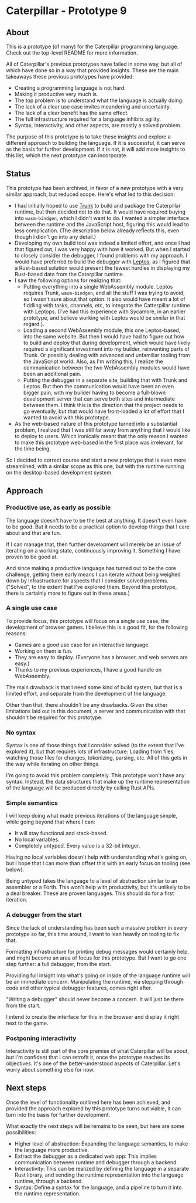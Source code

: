# Caterpillar - Prototype 9

## About

This is a prototype (of many) for the Caterpillar programming language. Check
out the top-level README for more information.

All of Caterpillar's previous prototypes have failed in some way, but all of
which have done so in a way that provided insights. These are the main takeaways
these previous prototypes have provided:

- Creating a programming language is not hard.
- Making it productive very much is.
- The top problem is to understand what the language is actually doing.
- The lack of a clear use case invites meandering and uncertainty.
- The lack of a clear benefit has the same effect.
- The full infrastructure required for a language inhibits agility.
- Syntax, interactivity, and other aspects, are mostly a solved problem.

The purpose of this prototype is to take these insights and explore a different
approach to building the language. If it is successful, it can serve as the
basis for further development. If it is not, it will add more insights to this
list, which the next prototype can incorporate.

## Status

This prototype has been archived, in favor of a new prototype with a very
similar approach, but reduced scope. Here's what led to this decision:

- I had initially hoped to use [Trunk] to build and package the Caterpillar
  runtime, but then decided not to do that. It would have required buying into
  `wasm-bindgen`, which I didn't want to do. I wanted a simpler interface
  between the runtime and the JavaScript host, figuring this would lead to less
  complication. (The description below already reflects this, even though I
  didn't go into any detail.)
- Developing my own build tool was indeed a limited effort, and once I had that
  figured out, I was very happy with how it worked. But when I started to
  closely consider the debugger, I found problems with my approach. I would have
  preferred to build the debugger with [Leptos], as I figured that a Rust-based
  solution would present the fewest hurdles in displaying my Rust-based data
  from the Caterpillar runtime.
- I saw the following options for realizing that:
  - Putting everything into a single WebAssembly module. Leptos requires Trunk,
    `wasm-bindgen`, and all the stuff I was trying to avoid, so I wasn't sure
    about that option. It also would have meant a lot of fiddling with tasks,
    channels, etc, to integrate the Catterpillar runtime with Leptops. (I've had
    this experience with Sycamore, in an earlier prototype, and believe working
    with Leptos would be similar in that regard.).
  - Loading a second WebAssembly module, this one Leptos-based, into the same
    website. But then I would have had to figure out how to build and deploy
    that during development, which would have likely required a significant
    investment into my builder, reinventing parts of Trunk. Or possibly dealing
    with advanced and unfamiliar tooling from the JavaScript world. Also, as I'm
    writing this, I realize the communication between the two WebAssembly
    modules would have been an additional pain.
  - Putting the debugger in a separate site, building that with Trunk and
    Leptos. But then the communication would have been an even bigger pain, with
    my builder having to become a full-blown development server that can serve
    both sites and intermediate between them. I think this is the direction that
    the project needs to go eventually, but that would have front-loaded a lot
    of effort that I wanted to avoid with this prototype.
- As the web-based nature of this prototype turned into a substantial problem, I
  realized that I was still far away from anything that I would like to deploy
  to users. Which ironically meant that the only reason I wanted to make this
  prototype web-based in the first place was irrelevant, for the time being.

So I decided to correct course and start a new prototype that is even more
streamlined, with a similar scope as this one, but with the runtime running on
the desktop-based development system.

[Trunk]: https://trunkrs.dev/
[Leptos]: https://leptos.dev/

## Approach

### Productive use, as early as possible

The language doesn't have to be the best at anything. It doesn't even have to be
good. But it needs to be a practical option to develop things that I care about
and that are fun.

If I can manage that, then further development will merely be an issue of
iterating on a working state, continuously improving it. Something I have proven
to be good at.

And since making a productive language has turned out to be the core challenge,
getting there early means I can iterate without being weighed down by
infrastructure for aspects that I consider solved problems. ("Solved", to the
extent that I've explored them. Beyond this prototype, there is certainly more
to figure out in these areas.)

### A single use case

To provide focus, this prototype will focus on a single use case, the
development of browser games. I believe this is a good fit, for the following
reasons:

- Games are a good use case for an interactive language.
- Working on them is fun.
- They are easy to deploy. (Everyone has a browser, and web servers are easy.)
- Thanks to my previous experiences, I have a good handle on WebAssembly.

The main drawback is that I need some kind of build system, but that is a
limited effort, and separate from the development of the language.

Other than that, there shouldn't be any drawbacks. Given the other limitations
laid out in this document, a server and communication with that shouldn't be
required for this prototype.

### No syntax

Syntax is one of those things that I consider solved (to the extent that I've
explored it), but that requires lots of infrastructure: Loading from files,
watching those files for changes, tokenizing, parsing, etc. All of this gets in
the way while iterating on other things.

I'm going to avoid this problem completely. This prototype won't have any
syntax. Instead, the data structures that make up the runtime representation of
the language will be produced directly by calling Rust APIs.

### Simple semantics

I will keep doing what made previous iterations of the language simple, while
going beyond that where I can:

- It will stay functional and stack-based.
- No local variables.
- Completely untyped. Every value is a 32-bit integer.

Having no local variables doesn't help with understanding what's going on, but I
hope that I can more than offset this with an early focus on tooling (see
below).

Being untyped takes the language to a level of abstraction similar to an
assembler or a Forth. This won't help with productivity, but it's unlikely to be
a deal breaker. These are proven languages. This should do for a first
iteration.

### A debugger from the start

Since the lack of understanding has been such a massive problem in every
prototype so far, this time around, I want to lean heavily on tooling to fix
that.

Formatting infrastructure for printing debug messages would certainly help, and
might become an area of focus for this prototype. But I want to go one step
further: a full debugger, from the start.

Providing full insight into what's going on inside of the language runtime will
be an immediate concern. Manipulating the runtime, via stepping through code and
other typical debugger features, comes right after.

"Writing a debugger" should never become a concern. It will just be there from
the start.

I intend to create the interface for this in the browser and display it right
next to the game.

### Postponing interactivity

Interactivity is still part of the core premise of what Caterpillar will be
about, but I'm confident that I can retrofit it, once the prototype reaches its
objectives. It's one of the better-understood aspects of Caterpillar. Let's
worry about something else for now.

## Next steps

Once the level of functionality outlined here has been achieved, and provided
the approach explored by this prototype turns out viable, it can turn into the
basis for further development.

What exactly the next steps will be remains to be seen, but here are some
possibilities:

- Higher level of abstraction: Expanding the language semantics, to make the
  language more productive.
- Extract the debugger as a dedicated web app: This implies communication
  between runtime and debugger through a backend.
- Interactivity: This can be realized by defining the language in a separate
  Rust library, and sending the runtime representation into the language
  runtime, through a backend.
- Syntax: Define a syntax for the language, and a pipeline to turn it into the
  runtime representation.
